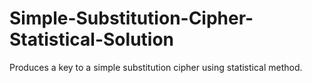 # Simple-Substitution-Cipher-Statistical-Solution
Produces a key to a simple substitution cipher using statistical method.
